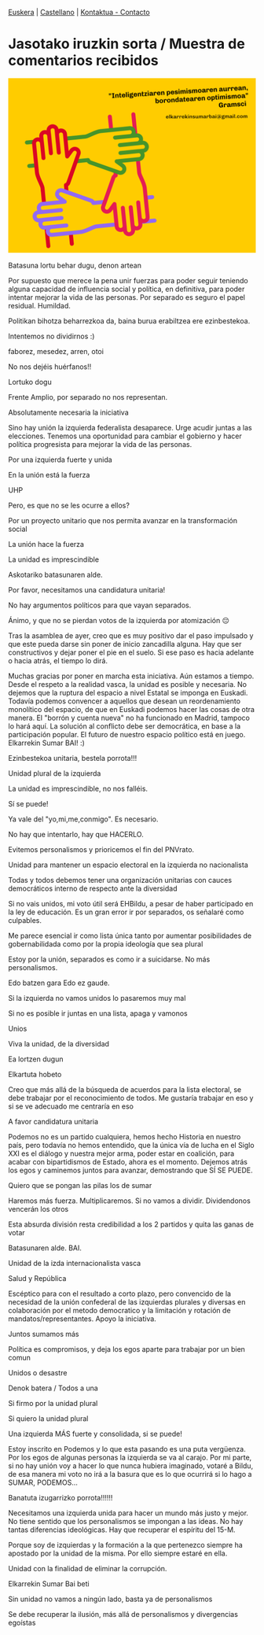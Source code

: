 [Euskera](/) | [Castellano](/es) | <a href="mailto:elkarrekinsumarbai@gmail.com">Kontaktua - Contacto</a>

# Jasotako iruzkin sorta / Muestra de comentarios recibidos

<img src="elkarrekinsumarbai_02.png" alt="'Inteligentziaren pesimismoaren aurrean, borondatearen optimismoa'. Gramsci" width="600">

Batasuna lortu behar dugu, denon artean

Por supuesto que merece la pena unir fuerzas para poder seguir teniendo alguna capacidad de influencia social y política, en definitiva, para poder intentar mejorar la vida de las personas. Por separado es seguro el papel residual. Humildad.

Politikan bihotza beharrezkoa da, baina burua erabiltzea ere ezinbestekoa.

Intentemos no dividirnos :)

faborez, mesedez, arren, otoi

No nos dejéis huérfanos!!

Lortuko dogu

Frente Amplio, por separado no nos representan.

Absolutamente necesaria la iniciativa

Sino hay unión la izquierda federalista desaparece. Urge acudir juntas a las elecciones. Tenemos una oportunidad para cambiar el gobierno y hacer política progresista para mejorar la vida de las personas.

Por una izquierda fuerte y unida

En la unión está la fuerza

UHP

Pero, es que no se les ocurre a ellos?

Por un proyecto unitario que nos permita avanzar en la transformación social

La unión hace la fuerza 

La unidad es imprescindible

Askotariko batasunaren alde.

Por favor, necesitamos una candidatura unitaria!

No hay argumentos políticos para que vayan separados.

Ánimo, y que no se pierdan votos de la izquierda por atomización 😔

Tras la asamblea de ayer, creo que es muy positivo dar el paso impulsado y que este pueda darse sin poner de inicio zancadilla alguna. Hay que ser constructivos y dejar poner el pie en el suelo. Si ese paso es hacia adelante o hacia atrás, el tiempo lo dirá.

Muchas gracias por poner en marcha esta iniciativa. Aún estamos a tiempo.
Desde el respeto a la realidad vasca, la unidad es posible y necesaria. No dejemos que la ruptura del espacio a nivel Estatal se imponga en Euskadi. Todavía podemos convencer a aquellos que desean un reordenamiento monolítico del espacio, de que en Euskadi podemos hacer las cosas de otra manera. El "borrón y cuenta nueva" no ha funcionado en Madrid, tampoco lo hará aquí. 
La solución al conflicto debe ser democrática, en base a la participación popular. El futuro de nuestro espacio político está en juego.
Elkarrekin Sumar BAI! :)

Ezinbestekoa unitaria, bestela porrota!!!

Unidad plural de la izquierda

La unidad es imprescindible, no nos falléis.

Sí se puede!

Ya vale del "yo,mi,me,conmigo". Es necesario.

No hay que intentarlo, hay que HACERLO. 

Evitemos personalismos y prioricemos el fin del PNVrato.

Unidad para mantener un espacio electoral en la izquierda no nacionalista

Todas y todos debemos tener una organización unitarias con cauces democráticos interno de respecto ante la diversidad

Si no vais unidos, mi  voto útil será  EHBildu, a pesar de haber participado en la ley de educación. Es un gran error ir por separados, os señalaré como culpables.

Me parece esencial ir como lista única tanto por aumentar posibilidades de gobernabilidada como por la propia ideología que sea plural

Estoy por la unión, separados es como ir a suicidarse. No más personalismos.

Edo batzen gara Edo ez gaude.

Si la izquierda no vamos unidos lo pasaremos muy mal

Si no es posible ir juntas en una lista, apaga y vamonos

Unios

Viva la unidad, de la diversidad

Ea lortzen dugun

Elkartuta hobeto

Creo que más allá de la búsqueda de acuerdos para la lista electoral, se debe trabajar por el reconocimiento de todos. Me gustaría trabajar en eso y si se ve adecuado me centraría en eso

A favor candidatura unitaria

Podemos no es un partido cualquiera, hemos hecho Historia en nuestro país, pero todavía no hemos entendido, que la única vía de lucha en el Siglo XXI es el diálogo y nuestra mejor arma, poder estar en coalición, para acabar con bipartidismos de Estado, ahora es el momento. Dejemos atrás los egos y caminemos juntos para avanzar, demostrando que SÍ SE PUEDE. 

Quiero que se pongan las pilas los de sumar

Haremos más fuerza. Multiplicaremos. Si no vamos a dividir. Dividendonos vencerán los otros 

Esta absurda división resta credibilidad a los 2 partidos y quita las ganas de votar

Batasunaren alde. BAI.

Unidad de la izda internacionalista vasca

Salud y República

Escéptico para con el resultado a corto plazo, pero convencido de la necesidad de la unión confederal de las izquierdas plurales y diversas en colaboración por el metodo democratico y la limitación y rotación de mandatos/representantes. Apoyo la iniciativa.

Juntos sumamos más 

Política es compromisos, y deja los egos aparte para trabajar por un bien comun

Unidos o desastre 

Denok batera / Todos a una 

Si firmo por la unidad plural 

Si quiero la unidad plural

Una izquierda MÁS fuerte y consolidada, si se puede!

Estoy inscrito en Podemos y lo que esta pasando es una puta vergüenza. Por los egos de algunas personas la izquierda se va al carajo. Por mi parte, si no hay unión voy a hacer lo que nunca hubiera imaginado, votaré a Bildu, de esa manera mi voto no irá a la basura que es lo que ocurrirá si lo hago a SUMAR, PODEMOS...

Banatuta izugarrizko porrota!!!!!!

Necesitamos una izquierda unida para hacer un mundo más justo y mejor. No tiene sentido que los personalismos se impongan a las ideas. No hay tantas diferencias ideológicas. Hay que recuperar el espíritu del 15-M.

Porque soy de izquierdas y la formación a la que pertenezco siempre ha apostado por la unidad de la misma. Por ello siempre estaré en ella.

Unidad  con la finalidad de eliminar la corrupción.

Elkarrekin Sumar Bai beti

Sin unidad no vamos a ningún lado, basta ya de personalismos

Se debe recuperar la ilusión, más allá de personalismos y divergencias egoístas 











<meta property="og:title" content="elkarrekinsumarbai">
<style>
h1:nth-child(1) {
  visibility: hidden;
  line-height: 0;
}
.pressbutton {
    border: none;
    padding: 15px 32px;
    text-decoration: none;
    display: inline-block;
    font-size: 16px;
    border-radius: 20px;
}
.footer{ display:none}

p {
  border-bottom: 1px solid #ddd !important;
  padding-bottom: 0.5em;
}
</style>
